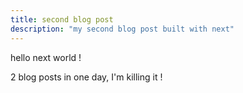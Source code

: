 ```yaml
---
title: second blog post 
description: "my second blog post built with next" 
--- 
```


hello next world ! 


2 blog posts in one day, I'm killing it ! 

